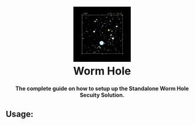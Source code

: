 <h1 align="center">
  <br>
  <a href="https://github.com/LimeIncOfficial/Worm-Hole"><img src="https://github.com/LimeIncOfficial/Worm-Hole/blob/main/assets/iu.gif" width="150px" alt="Funky Logo"></a>
  <br>
  Worm Hole
  <br>
</h1>

<h4 align="center">
   The complete guide on how to setup up the Standalone Worm Hole Secuity Solution. 
</h4>

## Usage:

